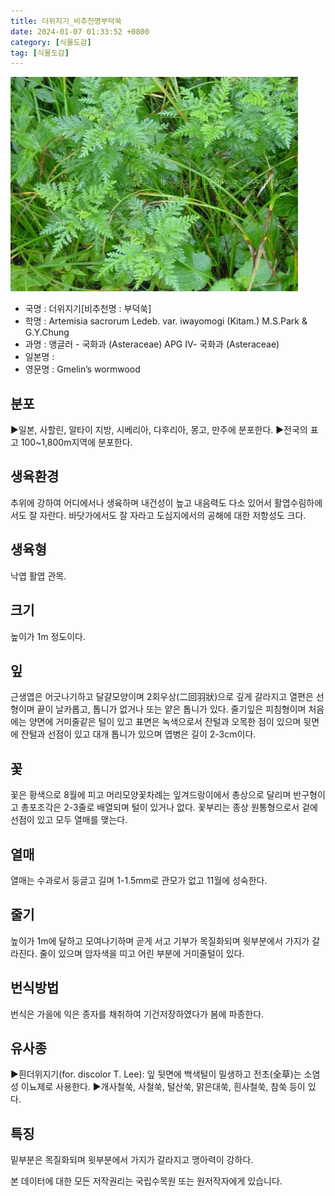 ```yaml
---
title: 더위지기_비추천명부덕쑥
date: 2024-01-07 01:33:52 +0800
category: [식물도감]
tag: [식물도감]
---
```




![더위지기[비추천명 : 부덕쑥]](/assets/img/fileUpload/plants/basic/Compositae/Artemisia/10529/1_th2.JPG)
- 국명 : 더위지기[비추천명 : 부덕쑥]
- 학명 : Artemisia sacrorum Ledeb. var. iwayomogi (Kitam.) M.S.Park & G.Y.Chung
- 과명 : 앵글러 - 국화과 (Asteraceae) APG Ⅳ- 국화과 (Asteraceae)
- 일본명 : 
- 영문명 : Gmelin’s wormwood


## 분포
▶일본, 사할린, 알타이 지방, 시베리아, 다후리아, 몽고, 만주에 분포한다.
▶전국의 표고 100~1,800m지역에 분포한다.
## 생육환경
추위에 강하여 어디에서나 생육하며 내건성이 높고 내음력도 다소 있어서 활엽수림하에서도 잘 자란다. 바닷가에서도 잘 자라고 도심지에서의 공해에 대한 저항성도 크다.
## 생육형
낙엽 활엽 관목.
## 크기
높이가 1m 정도이다.
## 잎
근생엽은 어긋나기하고 달걀모양이며 2회우상(二回羽狀)으로 깊게 갈라지고 열편은 선형이며 끝이 날카롭고, 톱니가 없거나 또는 얕은 톱니가 있다. 줄기잎은 피침형이며 처음에는 양면에 거미줄같은 털이 있고 표면은 녹색으로서 잔털과 오목한 점이 있으며 뒷면에 잔털과 선점이 있고 대개 톱니가 있으며 엽병은 길이 2-3cm이다.
## 꽃
꽃은 황색으로 8월에 피고 머리모양꽃차례는 잎겨드랑이에서 총상으로 달리며 반구형이고 총포조각은 2-3줄로 배열되며 털이 있거나 없다. 꽃부리는 종상 원통형으로서 겉에 선점이 있고 모두 열매를 맺는다.
## 열매
열매는 수과로서 둥글고 길며 1-1.5mm로 관모가 없고 11월에 성숙한다.
## 줄기
높이가 1m에 달하고 모여나기하며 곧게 서고 기부가 목질화되며 윗부분에서 가지가 갈라진다. 줄이 있으며 암자색을 띠고 어린 부분에 거미줄털이 있다.
## 번식방법
번식은 가을에 익은 종자를 채취하여 기건저장하였다가 봄에 파종한다.
## 유사종
▶흰더위지기(for. discolor T. Lee): 잎 뒷면에 백색털이 밀생하고 전초(全草)는 소염성 이뇨제로 사용한다.
▶개사철쑥, 사철쑥, 털산쑥, 맑은대쑥, 흰사철쑥, 참쑥 등이 있다.
## 특징
밑부분은 목질화되며 윗부분에서 가지가 갈라지고 맹아력이 강하다.






본 데이터에 대한 모든 저작권리는 국립수목원 또는 원저작자에게 있습니다.
